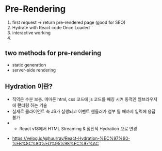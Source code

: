 # Pre-Rendering

1. first request -> return pre-rendered page (good for SEO)
2. Hydrate with React code Once Loaded
3. interactive working
4.

## two methods for pre-rendering

- static generation
- server-side rendering

## Hydration 이란?

- 직역은 수분 보충. 메마른 html, css 코드에 js 코드를 매칭 시켜 동적인 웹브라우저에 랜더링 하는 기술
- 실제로 클라이언트 측 JS가 실행되고 이벤트 핸들러가 첨부 될 때까지 입력에 응답 불가
- - React v18에서 HTML Streaming & 점진적 Hydration 으로 변경

* https://velog.io/@huurray/React-Hydration-%EC%97%90-%EB%8C%80%ED%95%98%EC%97%AC
